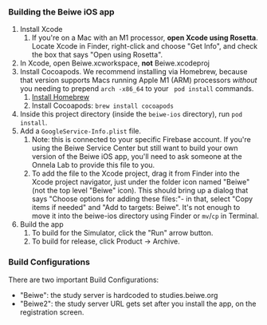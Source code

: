 ### Building the Beiwe iOS app
1. Install Xcode
    1. If you're on a Mac with an M1 processor, **open Xcode using Rosetta**.  Locate Xcode in Finder, right-click and choose "Get Info", and check the box that says "Open using Rosetta".
2. In Xcode, open Beiwe.xcworkspace, **not** Beiwe.xcodeproj
3. Install Cocoapods.  We recommend installing via Homebrew, because that version supports Macs running Apple M1 (ARM) processors _without_ you needing to prepend `arch -x86_64` to your ` pod install` commands.
    1. [Install Homebrew](https://brew.sh/)
    2. Install Cocoapods: `brew install cocoapods`
4. Inside this project directory (inside the `beiwe-ios` directory), run `pod install`.
5. Add a `GoogleService-Info.plist` file.
    1. Note: this is connected to your specific Firebase account.  If you're using the Beiwe Service Center but still want to build your own version of the Beiwe iOS app, you'll need to ask someone at the Onnela Lab to provide this file to you.
    2. To add the file to the Xcode project, drag it from Finder into the Xcode project navigator, just under the folder icon named "Beiwe" (not the top level "Beiwe" icon).  This should bring up a dialog that says "Choose options for adding these files:"- in that, select "Copy items if needed" and "Add to targets: Beiwe".  It's not enough to move it into the beiwe-ios directory using Finder or `mv`/`cp` in Terminal.
6. Build the app
    1. To build for the Simulator, click the "Run" arrow button.
    2. To build for release, click Product -> Archive.

### Build Configurations
There are two important Build Configurations:
* "Beiwe": the study server is hardcoded to studies.beiwe.org
* "Beiwe2": the study server URL gets set after you install the app, on the registration screen.
